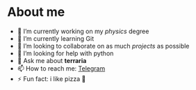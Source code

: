 # About me

<!-- 
**Lamuo/Lamuo** is a ✨ _special_ ✨ repository because its `README.md` (this file) appears on your GitHub profile. 

Here are some ideas to get you started:
-->
- 🔭 I’m currently working on my *physics* degree
- 🌱 I’m currently learning Git
- 👯 I’m looking to collaborate on as much *projects* as possible
- 🤔 I’m looking for help with python
- 💬 Ask me about **terraria**
- 📫 How to reach me: [Telegram ](https://t.me/TodokanakuteShokkobasita)
- ⚡ Fun fact: i like pizza 🍕

